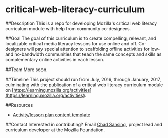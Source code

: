 # critical-web-literacy-curriculum

##Description
This is a repo for developing Mozilla's critical web literacy curriculum module with help from community co-designers.

##Goal
The goal of this curriculum is to create compelling, relevant, and localizable critical media literacy lessons for use online and off. Co-designers will pay special attention to scaffolding offline activities for low- and no-bandwidth communities that teach the same concepts and skills as complementary online activities in each lesson.

##Team
More soon.

##Timeline
This project should run from July, 2016, through January, 2017, culminating with the publication of a critical web literacy curriculum module on [https://learning.mozilla.org/activities](https://learning.mozilla.org/activities).

##Resources
- [Activity/lesson plan content template](https://docs.google.com/document/d/1rr3MDOcfigcidn33LlGIN_rZg2gGyaQonPWxHfPBbMM/edit?usp=sharing)

##Contact
Interested in contributing? Email [Chad Sansing](mailto:chad@mozillafoundation.org), project lead and curriculum developer at the Mozilla Foundation.
